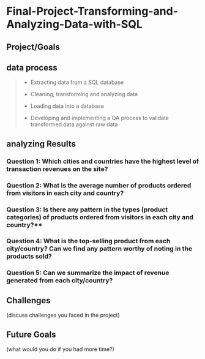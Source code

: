 # Final-Project-Transforming-and-Analyzing-Data-with-SQL

## Project/Goals

## data process  
>* Extracting data from a SQL database
>
>* Cleaning, transforming and analyzing data
>
>* Loading data into a database
>
>* Developing and implementing a QA process to validate transformed data against raw data



## analyzing Results

### Question 1: Which cities and countries have the highest level of transaction revenues on the site?
### Question 2: What is the average number of products ordered from visitors in each city and country?
### Question 3: Is there any pattern in the types (product categories) of products ordered from visitors in each city and country?**
### Question 4: What is the top-selling product from each city/country? Can we find any pattern worthy of noting in the products sold?
### Question 5: Can we summarize the impact of revenue generated from each city/country?

## Challenges 
(discuss challenges you faced in the project)

## Future Goals
(what would you do if you had more time?)
